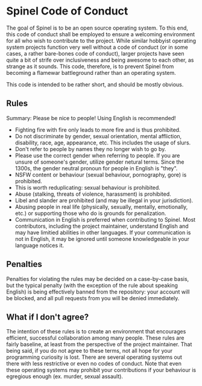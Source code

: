 # Spinel Code of Conduct

The goal of Spinel is to be an open source operating system. To this end, this
code of conduct shall be employed to ensure a welcoming environment for all who
wish to contribute to the project. While similar hobbyist operating system
projects function very well without a code of conduct (or in some cases, a
rather bare-bones code of conduct), larger projects have seen quite a bit of
strife over inclusiveness and being awesome to each other, as strange as it
sounds. This code, therefore, is to prevent Spinel from becoming a flamewar
battleground rather than an operating system.

This code is intended to be rather short, and should be mostly obvious.

## Rules

Summary: Please be nice to people! Using English is recommended!

* Fighting fire with fire only leads to more fire and is thus prohibited.
* Do not discriminate by gender, sexual orientation, mental affliction,
disability, race, age, appearance, etc. This includes the usage of slurs.
* Don't refer to people by names they no longer wish to go by.
* Please use the correct gender when referring to people. If you are unsure
of someone's gender, utilize gender netural terms. Since the 1300s, the gender
neutral pronoun for people in English is "they".
* NSFW content or behaviour (sexual behaviour, pornography, gore) is
prohibited.
* This is worth reduplicating: sexual behaviour is prohibited.
* Abuse (stalking, threats of violence, harassment) is prohibited.
* Libel and slander are prohibited (and may be illegal in your jurisdiction).
* Abusing people in real life (physically, sexually, mentally, emotionally,
etc.) or supporting those who do is grounds for penalization.
* Communication in English is preferred when contributing to Spinel. Most
contributors, including the project maintainer, understand English and may
have limitied abilities in other languages. If your communication is not in
English, it may be ignored until someone knowledgeable in your language notices
it.

## Penalties

Penalties for violating the rules may be decided on a case-by-case basis, but
the typical penalty (with the exception of the rule about speaking English) is
being effectively banned from the repository: your account will be blocked, and
all pull requests from you will be denied immediately.

## What if I don't agree?

The intention of these rules is to create an environment that encourages
efficient, successful collaboration among many people. These rules are fairly
baseline, at least from the perspective of the project maintainer. That being
said, if you do not agree to these terms, not all hope for your programming
curiosity is lost. There are several operating systems out there with less
restrictive or even no codes of conduct. Note that even these operating
systems may prohibit your contributions if your behaviour is egregious enough
(ex. murder, sexual assault).
